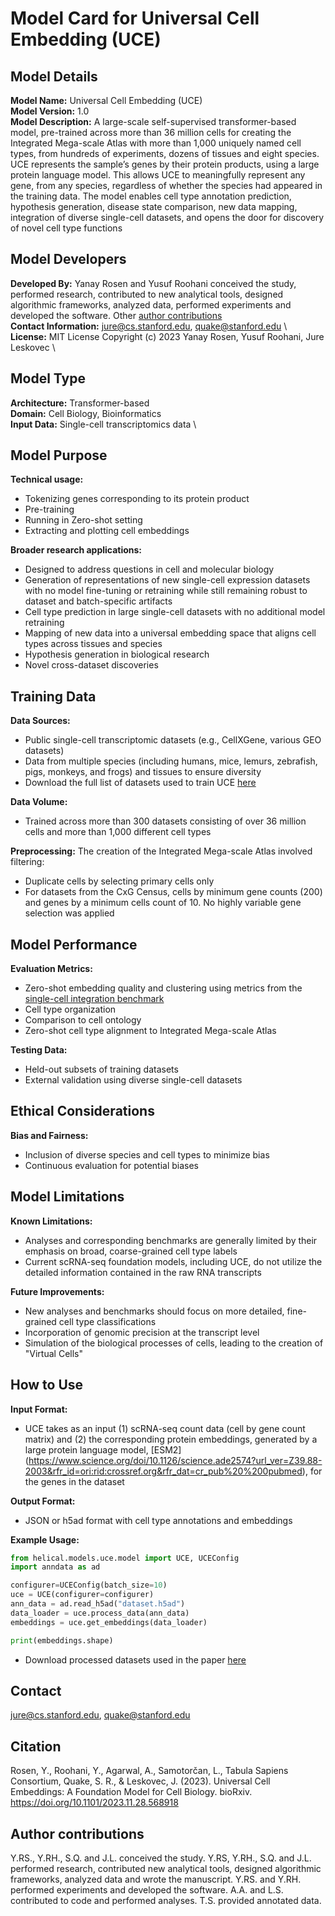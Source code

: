 # Model Card for Universal Cell Embedding (UCE)

## Model Details

**Model Name:** Universal Cell Embedding (UCE) \
**Model Version:** 1.0 \
**Model Description:** A large-scale self-supervised transformer-based model, pre-trained across more than 36 million cells for creating the Integrated Mega-scale Atlas with more than 1,000 uniquely named cell types, from hundreds of experiments, dozens of tissues and eight species. UCE represents the sample’s genes by their protein products, using a large protein language model. This allows UCE to meaningfully represent any gene, from any species, regardless of whether the species had appeared in the training
data. The model enables cell type annotation prediction, hypothesis generation, disease state comparison, new data mapping, integration of diverse single-cell datasets, and opens the door for discovery of novel cell type functions

## Model Developers

**Developed By:** Yanay Rosen and Yusuf Roohani conceived the study, performed research, contributed to new analytical tools, designed algorithmic frameworks, analyzed data, performed experiments and developed the software. Other [author contributions](#citation) \
**Contact Information:** jure@cs.stanford.edu, quake@stanford.edu \  
**License:** MIT License Copyright (c) 2023 Yanay Rosen, Yusuf Roohani, Jure Leskovec \

## Model Type

**Architecture:** Transformer-based \
**Domain:** Cell Biology, Bioinformatics \
**Input Data:** Single-cell transcriptomics data \

## Model Purpose

**Technical usage:**
- Tokenizing genes corresponding to its protein product
- Pre-training
- Running in Zero-shot setting  
- Extracting and plotting cell embeddings

**Broader research applications:**  
- Designed to address questions in cell and molecular biology
- Generation of representations of new single-cell expression datasets with no model fine-tuning or retraining while still remaining robust to dataset and batch-specific artifacts
- Cell type prediction in large single-cell datasets with no additional model retraining
- Mapping of new data into a universal embedding space that aligns cell types across tissues and species
- Hypothesis generation in biological research
- Novel cross-dataset discoveries

## Training Data

**Data Sources:**  
- Public single-cell transcriptomic datasets (e.g., CellXGene, various GEO datasets)
- Data from multiple species (including humans, mice, lemurs, zebrafish, pigs, monkeys, and frogs) and tissues to ensure diversity
- Download the full list of datasets used to train UCE [here](https://www.biorxiv.org/content/biorxiv/early/2023/11/29/2023.11.28.568918/DC3/embed/media-3.xlsx?download=true) 

**Data Volume:**  
- Trained across more than 300 datasets consisting of over 36 million cells and more than 1,000 different cell types

**Preprocessing:** 
The creation of the Integrated Mega-scale Atlas involved filtering: 
- Duplicate cells by selecting primary cells only
- For datasets from the CxG Census, cells by minimum gene counts (200) and genes by a minimum cells count of 10. No highly variable gene selection was applied


## Model Performance

**Evaluation Metrics:**  
- Zero-shot embedding quality and clustering using metrics from the [single-cell integration benchmark](https://www.nature.com/articles/s41592-021-01336-8)
- Cell type organization
- Comparison to cell ontology
- Zero-shot cell type alignment to Integrated Mega-scale Atlas 

**Testing Data:**  
- Held-out subsets of training datasets
- External validation using diverse single-cell datasets

## Ethical Considerations

**Bias and Fairness:**  
- Inclusion of diverse species and cell types to minimize bias
- Continuous evaluation for potential biases

## Model Limitations

**Known Limitations:**  
- Analyses and corresponding benchmarks are generally limited by their emphasis on broad, coarse-grained cell type labels
- Current scRNA-seq foundation models, including UCE, do not utilize the detailed information contained in the raw RNA transcripts

**Future Improvements:**  
- New analyses and benchmarks should focus on more detailed, fine-grained cell type classifications
- Incorporation of genomic precision at the transcript level
- Simulation of the biological processes of cells, leading to the creation of "Virtual Cells"

## How to Use

**Input Format:**  
- UCE takes as an input (1) scRNA-seq count data (cell by gene count matrix) and (2) the corresponding protein embeddings, generated by a large protein language model, [ESM2] (https://www.science.org/doi/10.1126/science.ade2574?url_ver=Z39.88-2003&rfr_id=ori:rid:crossref.org&rfr_dat=cr_pub%20%200pubmed), for the genes in the dataset

**Output Format:**  
- JSON or h5ad format with cell type annotations and embeddings

**Example Usage:**
```python
from helical.models.uce.model import UCE, UCEConfig
import anndata as ad

configurer=UCEConfig(batch_size=10)
uce = UCE(configurer=configurer)
ann_data = ad.read_h5ad("dataset.h5ad")
data_loader = uce.process_data(ann_data)
embeddings = uce.get_embeddings(data_loader)

print(embeddings.shape)
```
- Download processed datasets used in the paper [here](https://drive.google.com/drive/folders/1f63fh0ykgEhCrkd_EVvIootBw7LYDVI7?usp=drive_link)


## Contact

jure@cs.stanford.edu, quake@stanford.edu

## Citation

Rosen, Y., Roohani, Y., Agarwal, A., Samotorčan, L., Tabula Sapiens Consortium, Quake, S. R., & Leskovec, J. (2023). Universal Cell Embeddings: A Foundation Model for Cell Biology. bioRxiv. https://doi.org/10.1101/2023.11.28.568918

## Author contributions 

Y.RS., Y.RH., S.Q. and J.L. conceived the study. Y.RS, Y.RH., S.Q. and J.L. performed research, contributed new analytical tools, designed algorithmic frameworks, analyzed data and wrote the manuscript. Y.RS. and Y.RH. performed experiments and developed the software. A.A. and L.S.
contributed to code and performed analyses. T.S. provided annotated data.


